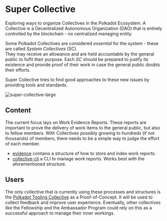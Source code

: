 # Super Collective

Exploring ways to organize Collectives in the Polkadot Ecosystem.
A Collective is a Decentralized Autonomous Organization (DAO) that is entirely controlled by the blockchain - no centralized managing entity.

Some Polkadot Collectives are considered *essential* for the system - these are called *System Collectives* (SC).  
They may receive an allowance and are held accountable by the general public to fulfil their purpose. 
Each *SC* should be prepared to justify its existence and provide proof of their work in case the general public doubts their efforts.

Super Collective tries to find good approaches to these new issues by providing tools and standards.

![super-collective-large](https://github.com/super-collective/.github/assets/10380170/e9d6ba0b-9858-46e0-a1ba-882a8d4beb99)

## Content

The current focus lays on Work Evidence Reports. These reports are important to prove the delivery of work items to the general public, but also to fellow members. 
With Collectives possibly growing to hundreds (if not thousands) of members, there needs to be a simple way to judge the effort of each member.

- [evidence](https://github.com/super-collective/evidence) contains a structure of how to store and index work reports.
- [collective-cli](https://github.com/super-collective/collective-cli) a CLI to manage work reports. Works best with the aforementioned structure.

## Users

The only collective that is currently using these processes and structures is the [Polkadot Tooling Collective](https://github.com/polkadot-tooling-collective/collective) as a Proof-of-Concept. It will be used to collect feedback and improve user experience. Eventually, other collectives like the Fellowship and the Ambassador Program could rely on this as a successful approach to manage their inner workings.
